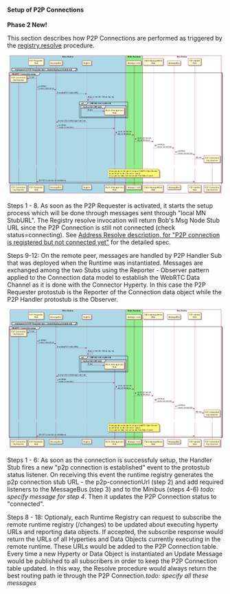 #### Setup of P2P Connections

**Phase 2 New!**

This section describes how P2P Connections are performed as triggered by the [registry.resolve](resolve-routing-address.md) procedure.


![P2P Connection Setup](p2p-setup.png)

Steps 1 - 8. As soon as the P2P Requester is activated, it starts the setup process which will be done through messages sent through "local MN StubURL". The Registry resolve invocation will return Bob's Msg Node Stub URL since the P2P Connection is still not connected (check status=connecting). See [Address Resolve description, for "P2P connection is registered but not connected yet"](resolve-routing-address.md) for the detailed spec.

Steps 9-12: On the remote peer, messages are handled by P2P Handler Sub that was deployed when the Runtime was instantiated. Messages are exchanged among the two Stubs using the Reporter - Observer pattern applied to the Connection data model to establish the WebRTC Data Channel as it is done with the Connector Hyperty. In this case the P2P Requester protostub is the Reporter of the Connection data object while the P2P Handler protostub is the Observer.

![P2P Connection Registration for Handler](p2p-setup.png)

Steps 1 - 6: As soon as the connection is successfuly setup, the Handler Stub fires a new "p2p connection is established" event to the protostub status listener. On receiving this event  the runtime registry generates the p2p connection stub URL - the p2p-connectionUrl (step 2) and add required listeners to the MessageBus (step 3) and to the Minibus (steps 4-6) *todo: specify message for step 4*. Then it updates the P2P Connection status to "connected".

Steps 8 - 18: Optionaly, each Runtime Registry can request to subscribe the remote runtime registry (<RuntimeRegistryURL>/changes) to be updated about executing hyperty URLs and reporting data objects. If accepted, the subscribe response would return the URLs of all Hyperties and Data Objects currently executing in the remote runtime. These URLs would be added to the P2P Connection table. Every time a new Hyperty or Data Object is instantiated an Update Message would be published to all subscribers in order to keep the P2P Connection table updated. In this way, the Resolve procedure would always return the best routing path ie through the P2P Connection.*todo: specify all these messages*
